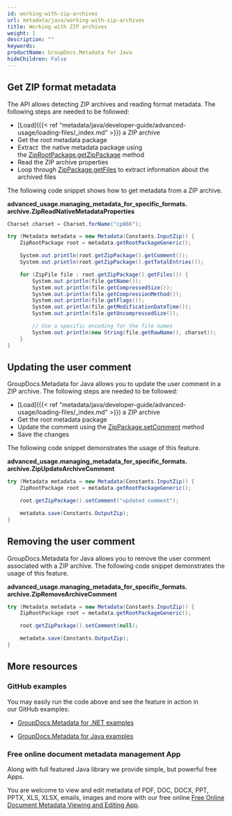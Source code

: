 ```yaml
---
id: working-with-zip-archives
url: metadata/java/working-with-zip-archives
title: Working with ZIP archives
weight: 1
description: ""
keywords: 
productName: GroupDocs.Metadata for Java
hideChildren: False
---
```

## Get ZIP format metadata

The API allows detecting ZIP archives and reading format metadata. The following steps are needed to be followed:

*   [Load]({{< ref "metadata/java/developer-guide/advanced-usage/loading-files/_index.md" >}}) a ZIP archive
*   Get the root metadata package
*   Extract  the native metadata package using the [ZipRootPackage.getZipPackage](https://apireference.groupdocs.com/metadata/java/com.groupdocs.metadata.core/ZipRootPackage#getZipPackage()) method
*   Read the ZIP archive properties
*   Loop through [ZipPackage.getFiles](https://apireference.groupdocs.com/metadata/java/com.groupdocs.metadata.core/ZipPackage#getFiles()) to extract information about the archived files 

The following code snippet shows how to get metadata from a ZIP archive.

**advanced\_usage.managing\_metadata\_for\_specific\_formats.<WBR>archive.ZipReadNativeMetadataProperties**

```csharp
Charset charset = Charset.forName("cp866");

try (Metadata metadata = new Metadata(Constants.InputZip)) {
    ZipRootPackage root = metadata.getRootPackageGeneric();

    System.out.println(root.getZipPackage().getComment());
    System.out.println(root.getZipPackage().getTotalEntries());

    for (ZipFile file : root.getZipPackage().getFiles()) {
        System.out.println(file.getName());
        System.out.println(file.getCompressedSize());
        System.out.println(file.getCompressionMethod());
        System.out.println(file.getFlags());
        System.out.println(file.getModificationDateTime());
        System.out.println(file.getUncompressedSize());

        // Use a specific encoding for the file names
        System.out.println(new String(file.getRawName(), charset));
    }
}
```

## Updating the user comment

GroupDocs.Metadata for Java allows you to update the user comment in a ZIP archive. The following steps are needed to be followed:

*   [Load]({{< ref "metadata/java/developer-guide/advanced-usage/loading-files/_index.md" >}}) a ZIP archive
*   Get the root metadata package
*   Update the comment using the [ZipPackage.setComment](https://apireference.groupdocs.com/metadata/java/com.groupdocs.metadata.core/ZipPackage#setComment(java.lang.String)) method
*   Save the changes

The following code snippet demonstrates the usage of this feature.

**advanced\_usage.managing\_metadata\_for\_specific\_formats.<WBR>archive.ZipUpdateArchiveComment**

```csharp
try (Metadata metadata = new Metadata(Constants.InputZip)) {
	ZipRootPackage root = metadata.getRootPackageGeneric();

	root.getZipPackage().setComment("updated comment");

	metadata.save(Constants.OutputZip);
}
```

## Removing the user comment

GroupDocs.Metadata for Java allows you to remove the user comment associated with a ZIP archive. The following code snippet demonstrates the usage of this feature.

**advanced\_usage.managing\_metadata\_for\_specific\_formats.<WBR>archive.ZipRemoveArchiveComment**

```csharp
try (Metadata metadata = new Metadata(Constants.InputZip)) {
	ZipRootPackage root = metadata.getRootPackageGeneric();

	root.getZipPackage().setComment(null);

	metadata.save(Constants.OutputZip);
}
```

## More resources

### GitHub examples

You may easily run the code above and see the feature in action in our GitHub examples:

*   [GroupDocs.Metadata for .NET examples](https://github.com/groupdocs-metadata/GroupDocs.Metadata-for-.NET)
    
*   [GroupDocs.Metadata for Java examples](https://github.com/groupdocs-metadata/GroupDocs.Metadata-for-Java)
    

### Free online document metadata management App

Along with full featured Java library we provide simple, but powerful free Apps.

You are welcome to view and edit metadata of PDF, DOC, DOCX, PPT, PPTX, XLS, XLSX, emails, images and more with our free online [Free Online Document Metadata Viewing and Editing App](https://products.groupdocs.app/metadata).
